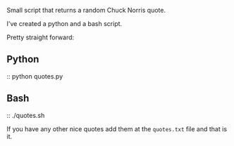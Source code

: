 Small script that returns a random Chuck Norris quote.

I've created a python and a bash script.

Pretty straight forward:

Python
------
::
	python quotes.py


Bash
----
::
	./quotes.sh

If you have any other nice quotes add them at the `quotes.txt` file and that is it.


